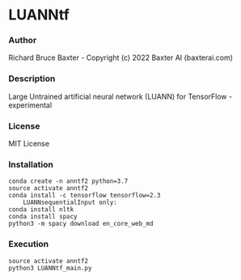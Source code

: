 # LUANNtf

### Author

Richard Bruce Baxter - Copyright (c) 2022 Baxter AI (baxterai.com)

### Description

Large Untrained artificial neural network (LUANN) for TensorFlow - experimental 

### License

MIT License

### Installation
```
conda create -n anntf2 python=3.7
source activate anntf2
conda install -c tensorflow tensorflow=2.3
	LUANNsequentialInput only:
conda install nltk
conda install spacy
python3 -m spacy download en_core_web_md
```

### Execution
```
source activate anntf2
python3 LUANNtf_main.py
```
